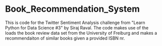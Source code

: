 # Book_Recommendation_System


This is code for the Twitter Sentiment Analysis challenge from "Learn Python for Data Science #3" by Siraj Raval. The code makes use of the
loads the book review data set from the University of Freiburg and makes a recommendaiton of similar books given a provided ISBN nr. 


